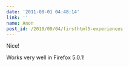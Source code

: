 ```yaml
---
date: '2011-08-01 04:48:14'
link: ''
name: Anon
post_id: /2010/09/04/firsthtml5-experiences
---
```


Nice!

Works very well in Firefox 5.0.1!